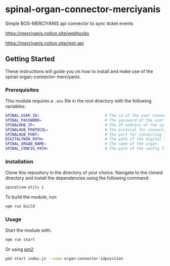# spinal-organ-connector-merciyanis
Simple BOS-MERCIYANIS api connector to sync ticket events

https://merciyanis.notion.site/webhooks


https://merciyanis.notion.site/rest-api

## Getting Started

These instructions will guide you on how to install and make use of the spinal-organ-connector-merciyanis.

### Prerequisites

This module requires a `.env` file in the root directory with the following variables:

```bash
SPINAL_USER_ID=                             # The id of the user connecting to the spinalhub
SPINAL_PASSWORD=                            # The password of the user connecting to the spinalhub
SPINALHUB_IP=                               # The IP address of the spinalhub
SPINALHUB_PROTOCOL=                         # The protocol for connecting to the spinalhub (http or https)
SPINALHUB_PORT=                             # The port for connecting to the spinalhub
DIGITALTWIN_PATH=                           # The path of the digital twin in the spinalhub
SPINAL_ORGAN_NAME=                          # The name of the organ
SPINAL_CONFIG_PATH=                         # The path of the config file in the spinalhub exemple : /etc/Organs/{OrganName}
```


### Installation

Clone this repository in the directory of your choice. Navigate to the cloned directory and install the dependencies using the following command:
    
```bash
spinalcom-utils i
```

To build the module, run:

```bash
npm run build
```

### Usage

Start the module with:

```bash
npm run start
```

Or using [pm2](https://pm2.keymetrics.io/docs/usage/quick-start/)
```bash
pm2 start index.js --name organ-connector-idposition
```
```